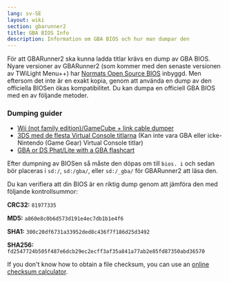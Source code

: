 ```yaml
---
lang: sv-SE
layout: wiki
section: gbarunner2
title: GBA BIOS Info
description: Information om GBA BIOS och hur man dumpar den
---
```


För att GBARunner2 ska kunna ladda titlar krävs en dump av GBA BIOS. Nyare versioner av GBARunner2 (som kommer med den senaste versionen av TWiLight Menu++) har [Normats Open Source BIOS](https://github.com/Normmatt/gba_bios) inbyggd. Men eftersom det inte är en exakt kopia, genom att använda en dump av den officiella BIOSen ökas kompatibilitet. Du kan dumpa en officiell GBA BIOS med en av följande metoder.

### Dumping guider

- [Wii (not family edition)/GameCube + link cable dumper](https://github.com/FIX94/gba-link-cable-dumper)
- [3DS med de flesta Virtual Console titlarna](https://glazedbelmont.github.io/gbabiosdump/#virtual-console-title-from-a-3ds) (Kan inte vara GBA eller icke-Nintendo (Game Gear) Virtual Console titlar)
- [GBA or DS Phat/Lite with a GBA flashcart](https://glazedbelmont.github.io/gbabiosdump/#gameboy-advance-sp-micro-ds-ds-lite)

Efter dumpning av BIOSen så måste den döpas om till `bios. i` och sedan bör placeras i `sd:/`, `sd:/gba/`, eller `sd:/_gba/` för GBARunner2 att läsa den.

Du kan verifiera att din BIOS är en riktig dump genom att jämföra den med följande kontrollsummor:

**CRC32:** `81977335`

**MD5:** `a860e8c0b6d573d191e4ec7db1b1e4f6`

**SHA1:** `300c20df6731a33952ded8c436f7f186d25d3492`

**SHA256:** `fd2547724b505f487e6dcb29ec2ecff3af35a841a77ab2e85fd87350abd36570`

If you don't know how to obtain a file checksum, you can use an [online checksum calculator](https://emn178.github.io/online-tools/crc32_checksum.html).
